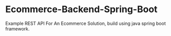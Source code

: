 # Ecommerce-Backend-Spring-Boot
Example REST API For An Ecommerce Solution, build using java spring boot framework.


